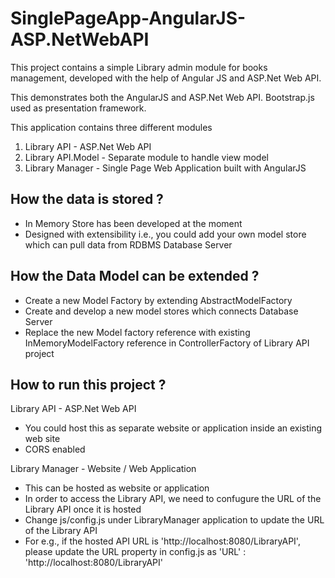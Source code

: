 SinglePageApp-AngularJS-ASP.NetWebAPI
=====================================

This project contains a simple Library admin module for books management, developed with the help of Angular JS and ASP.Net Web API.

This demonstrates both the AngularJS and ASP.Net Web API. Bootstrap.js used as presentation framework.

This application contains three different modules

1. Library API - ASP.Net Web API
2. Library API.Model - Separate module to handle view model
3. Library Manager - Single Page Web Application built with AngularJS

How the data is stored ?
------------------------

* In Memory Store has been developed at the moment
* Designed with extensibility i.e., you could add your own model store which can pull data from RDBMS Database Server

How the Data Model can be extended ?
------------------------------------

* Create a new Model Factory by extending AbstractModelFactory
* Create and develop a new model stores which connects Database Server 
* Replace the new Model factory reference with existing InMemoryModelFactory reference in ControllerFactory of Library API project

How to run this project ?
-------------------------

Library API - ASP.Net Web API

* You could host this as separate website or application inside an existing web site
* CORS enabled

Library Manager - Website / Web Application

* This can be hosted as website or application
* In order to access the Library API, we need to confugure the URL of the Library API once it is hosted
* Change js/config.js under LibraryManager application to update the URL of the Library API
* For e.g., if the hosted API URL is 'http://localhost:8080/LibraryAPI', please update the URL property in config.js as 'URL' : 'http://localhost:8080/LibraryAPI'




